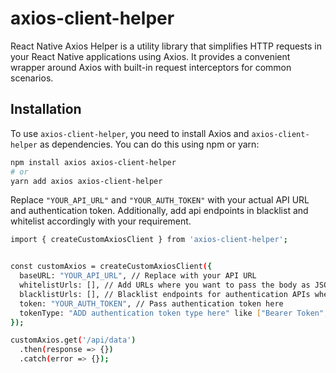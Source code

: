 # axios-client-helper

React Native Axios Helper is a utility library that simplifies HTTP requests in your React Native applications using Axios. It provides a convenient wrapper around Axios with built-in request interceptors for common scenarios.

## Installation

To use `axios-client-helper`, you need to install Axios and `axios-client-helper` as dependencies. You can do this using npm or yarn:

```bash
npm install axios axios-client-helper
# or
yarn add axios axios-client-helper

```

Replace `"YOUR_API_URL"` and `"YOUR_AUTH_TOKEN"` with your actual API URL and authentication token. Additionally, add api endpoints in blacklist and whitelist accordingly with your requirement.

```bash
import { createCustomAxiosClient } from 'axios-client-helper';


const customAxios = createCustomAxiosClient({
  baseURL: "YOUR_API_URL", // Replace with your API URL
  whitelistUrls: [], // Add URLs where you want to pass the body as JSON.
  blacklistUrls: [], // Blacklist endpoints for authentication APIs where a token is not required.
  token: "YOUR_AUTH_TOKEN", // Pass authentication token here
  tokenType: "ADD authentication token type here" like ["Bearer Token","JWT (JSON Web Token)","API Key","OAuth Token","cutom token"]
});

customAxios.get('/api/data')
  .then(response => {})
  .catch(error => {});

```
